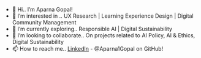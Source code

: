 - 👋 Hi.. I’m Aparna Gopal!
- 👀 I’m interested in .. UX Research | Learning Experience Design | Digital Community Management
- 🌱 I’m currently exploring.. Responsible AI | Digital Sustainability
- 💞️ I’m looking to collaborate.. On projects related to AI Policy, AI & Ethics, Digital Sustainability
- 📫 How to reach me.. [LinkedIn](https://www.linkedin.com/in/aparnagopal/) - @Aparna1Gopal on GitHub!

<!---
Aparna1Gopal/Aparna1Gopal is a ✨ special ✨ repository because its `README.md` (this file) appears on your GitHub profile.
You can click the Preview link to take a look at your changes.
--->
